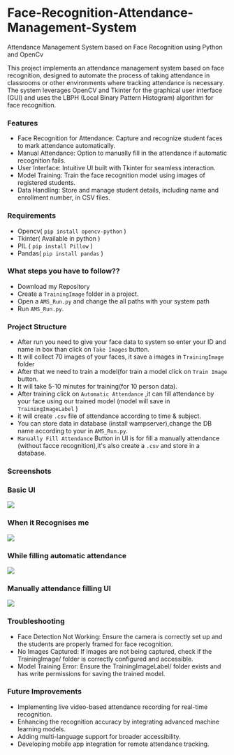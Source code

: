 # Face-Recognition-Attendance-Management-System
Attendance Management System based on Face Recognition using Python  and OpenCv  

This project implements an attendance management system based on face recognition, designed to automate the process of taking attendance in classrooms or other environments where tracking attendance is necessary. The system leverages OpenCV and Tkinter for the graphical user interface (GUI) and uses the LBPH (Local Binary Pattern Histogram) algorithm for face recognition.

### Features
- Face Recognition for Attendance: Capture and recognize student faces to mark attendance automatically.
- Manual Attendance: Option to manually fill in the attendance if automatic recognition fails.
- User Interface: Intuitive UI built with Tkinter for seamless interaction.
- Model Training: Train the face recognition model using images of registered students.
- Data Handling: Store and manage student details, including name and enrollment number, in CSV files.


### Requirements
- Opencv( `pip install opencv-python` )
- Tkinter( Available in python )
- PIL ( `pip install Pillow` )
- Pandas( `pip install pandas` )

### What steps you have to follow??
- Download my Repository 
- Create a `TrainingImage` folder in a project.
- Open a `AMS_Run.py` and change the all paths with your system path
- Run `AMS_Run.py`.

### Project Structure

- After run you need to give your face data to system so enter your ID and name in box than click on `Take Images` button.
- It will collect 70 images of your faces, it save a images in `TrainingImage` folder
- After that we need to train a model(for train a model click on `Train Image` button.
- It will take 5-10 minutes for training(for 10 person data).
- After training click on `Automatic Attendance` ,it can fill attendance by your face using our trained model (model will save in `TrainingImageLabel` )
- it will create `.csv` file of attendance according to time & subject.
- You can store data in database (install wampserver),change the DB name according to your in `AMS_Run.py`.
- `Manually Fill Attendance` Button in UI is for fill a manually attendance (without facce recognition),it's also create a `.csv` and store in a database.

### Screenshots

### Basic UI
<img src="https://github.com/Pragya9ps/Face-Recognition-Attendance-System/blob/main/Screenshot%20(31).png">

### When it Recognises me
<img src="https://github.com/Pragya9ps/Face-Recognition-Attendance-System/blob/main/Screenshot%20(33).png">

### While filling automatic attendance
<img src="https://github.com/Pragya9ps/Face-Recognition-Attendance-System/blob/main/Screenshot%20(38).png">

### Manually attendance filling UI
<img src="https://github.com/Pragya9ps/Face-Recognition-Attendance-System/blob/main/Screenshot%20(35).png">


### Troubleshooting
- Face Detection Not Working: Ensure the camera is correctly set up and the students are properly framed for face recognition.
- No Images Captured: If images are not being captured, check if the TrainingImage/ folder is correctly configured and accessible.
- Model Training Error: Ensure the TrainingImageLabel/ folder exists and has write permissions for saving the trained model.


### Future Improvements
- Implementing live video-based attendance recording for real-time recognition.
- Enhancing the recognition accuracy by integrating advanced machine learning models.
- Adding multi-language support for broader accessibility.
- Developing mobile app integration for remote attendance tracking.
